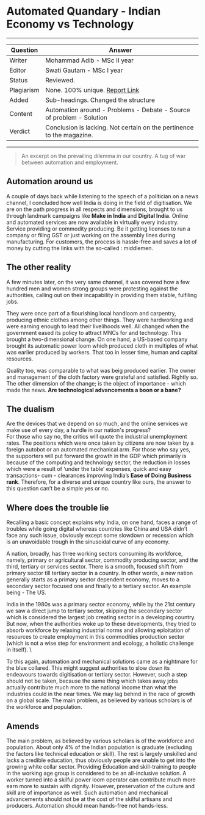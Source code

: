 
#  Automated Quandary - Indian Economy vs Technology 
 
---
Question | Answer |
--- | --- |
Writer | Mohammad Adib - MSc II year
Editor | Swati Gautam - MSc I year
Status | Reviewed.
Plagiarism |	None.  100% unique. [Report Link](./plag-reports/plag-automated-quandary-v1.pdf)
Added | Sub-headings. Changed the structure
Content |	Automation around - Problems - Debate - Source of problem - Solution
Verdict | Conclusion is lacking. Not certain on the pertinence to the magazine. 
---


 >An  excerpt  on  the  prevailing  dilemma  in  our  country.  A  tug  of  war  between  automation  and employment.
 
 ## Automation around us
 A couple of days back while listening to the speech of a politician on a news channel,  I concluded how well India is doing in the field of digitisation. We are on the path progress in all respects and dimensions, brought to us through landmark campaigns like **Make in India** and  **Digital  India**. Online and automated services are now available in virtually every industry. Service providing or commodity producing. Be it getting licenses to run a company or filing GST or just working on the assembly lines during manufacturing. For customers, the process is hassle-free and saves a lot of money by cutting the links with the so-called : middlemen.
 
 ## The other reality
  A few minutes later, on the very same channel, it was covered how a few hundred men and women strong groups were protesting against the authorities, calling out on their incapability in providing them stable, fulfiling jobs. 
 
 They were once part of a flourishing local handloom and carpentry, producing ethnic clothes among other things.  They were hardworking and were earning enough to lead their livelihoods well. All changed when the government eased its policy to attract MNCs for and technology.  This brought a two-dimensional change.  On one hand,  a  US-based company brought its automatic power loom which produced cloth in multiples of what was earlier produced by workers. That too in lesser time, human and capital resources. 
 
 Quality too, was comparable to what was beig produced earlier. The owner and management of the cloth factory were grateful and satisfied. Rightly so. The other dimension of the change; is the object of importance - which made the news. **Are technological advancements a boon or a bane?** 
 
 
 ## The dualism
 Are the devices that we depend on so much, and the online services we make use of every day, a hurdle in our nation's progress?  
 For those who say no, the critics will quote the industrial unemployment rates. The positions which were once taken by citizens are now taken by a foreign autobot or an automated mechanical arm. 
 For those who say yes, the supporters will put forward the growth in the GDP  which  primarily  is  because of the computing and technology sector, the  reduction  in losses  which  were  a  result  of  ‘under  the  table’  expenses, quick  and  easy  transactions- cum -  clearances improving India’s **Ease of Doing Business rank**.
 Therefore,  for a diverse and unique country like ours, the answer to this question can’t be a simple yes or no. 
 
 ## Where does the trouble lie
 Recalling a basic concept explains why India, on one hand, faces a range of troubles while going digital whereas countries like China and USA didn’t face any such issue, obviously except some slowdown or recession which is an unavoidable trough in the sinusoidal curve of any economy.
 
 A nation, broadly, has three working sectors consuming its workforce, namely, primary or agricultural sector, commodity producing sector, and the third, tertiary or services sector.  There is a  smooth, focused shift from primary sector till tertiary sector in a country. In other words, a new nation generally starts as a primary sector dependent economy, moves to a secondary sector focused one and finally to a tertiary sector. An example being - The US. 
 
 India in the 1980s was a primary sector economy, while by the 21st century we saw a direct jump to tertiary sector, skipping the secondary sector which is considered the largest job creating sector in a developing country. But now, when the authorities woke up to these developments, they tried to absorb workforce by relaxing industrial norms and allowing eploitation of resources to create employment in this commodities production sector (which is not a wise step for environment and ecology, a holistic challenge in itself). \
 
 To this again, automation and mechanical solutions came as a nightmare for the blue collared.  This might suggest authorities to slow down its endeavours towards digitisation or tertiary sector.  However, such a step should not be taken, because the
same thing which takes away jobs actually contribute much more to the national income than what the industries could in the near times. We may lag behind in the race of growth on a global scale. The main problem, as believed by various scholars is of the workforce and population. 
 
 ## Amends
The main problem, as believed by various scholars is of the workforce and population. About only 4% of the Indian population is graduate (excluding the factors like technical education or skill). The rest is largely unskilled and lacks a credible education, thus obviously people are unable to get into
the growing white collar sector. Providing Education and skill-training to people in the working age group is considered to be an all-inclusive solution. A worker turned into a skilful power loom operator can contribute much more earn more to sustain with dignity. However, preservation of the culture and skill are of importance as well. Such automation and mechanical advancements should not be at the cost of the skilful artisans and producers. Automation should mean hands-free  not hands-less.
 
 
 
 
 
 
